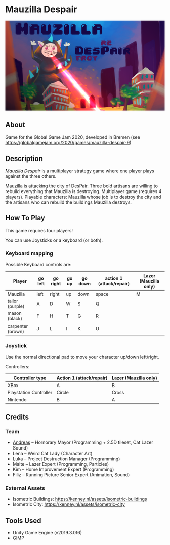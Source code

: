 # Mauzilla Despair
<img src="/Assets/Images/TitleScreen_FHD.png?raw=true" alt="Hipser" />

## About
Game for the Global Game Jam 2020, developed in Bremen (see https://globalgamejam.org/2020/games/mauzilla-despair-9)

## Description
*Mauzilla Despair* is a multiplayer strategy game where one player plays against the three others.

Mauzilla is attacking the city of DesPair. Three bold artisans are willing to rebuild everything that Mauzilla is destroying. Multiplayer game (requires 4 players). Playable characters: Mauzilla whose job is to destroy the city and the artisans who can rebuild the buildings Mauzilla destroys.

## How To Play
This game requires four players!

You can use Joysticks or a keyboard (or both).


### Keyboard mapping
Possible Keyboard controls are:

Player|go left|go right|go up|go down|action 1 (attack/repair)|Lazer (Mauzilla only)
|--|--|--|--|--|--|--|
|Mauzilla|left|right|up|down|space|M|
|tailor (purple)|A|D|W|S|Q||
|mason (black)|F|H|T|G|R||
|carpenter (brown)|J|L|I|K|U||

### Joystick
Use the normal directional pad to move your character up/down left/right.

Controllers:

|Controller type|Action 1 (attack/repair)|Lazer (Mauzilla only)|
|--|--|--|
|XBox|A|B|
|Playstation Controller|Circle|Cross|
|Nintendo|B|A|


## Credits
### Team

 - [Andreas](http://github.com/brean) – Hornorary Mayor (Programming + 2.5D tileset, Cat Lazer Sound)
 - Lena – Weird Cat Lady (Character Art)
 - Luka – Project Destruction Manager (Programming)
 - Malte – Lazer Expert (Programming, Particles)
 - Kim – Home Improvement Expert (Programming)
 - Filiz – Running Picture Senior Expert (Animation, Sound)

### External Assets
 - Isometric Buildings: https://kenney.nl/assets/isometric-buildings
 - Isometric City: https://kenney.nl/assets/isometric-city

## Tools Used
* Unity Game Engine (v2019.3.0f6)
* GIMP


